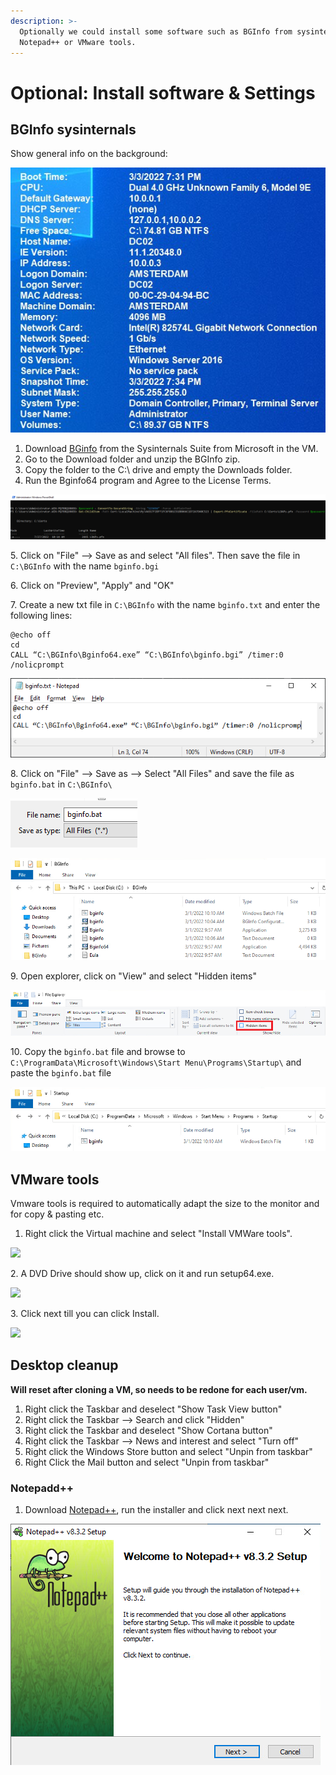 ```yaml
---
description: >-
  Optionally we could install some software such as BGInfo from sysinternals,
  Notepad++ or VMware tools.
---
```


# Optional: Install software & Settings

## BGInfo sysinternals

Show general info on the background:

![](<../../../.gitbook/assets/image (22) (1) (1) (1) (1) (1).png>)

1. Download [BGinfo](https://docs.microsoft.com/en-us/sysinternals/downloads/bginfo) from the Sysinternals Suite from Microsoft in the VM.
2. Go to the Download folder and unzip the BGInfo zip.
3. Copy the folder to the C:\ drive and empty the Downloads folder.
4. Run the Bginfo64 program and Agree to the License Terms.

![](<../../../.gitbook/assets/image (48).png>)

5\. Click on "File" --> Save as and select "All files". Then save the file in `C:\BGInfo` with the name `bginfo.bgi`

6\. Click on "Preview", "Apply" and "OK"

7\. Create a new txt file in `C:\BGInfo` with the name `bginfo.txt` and enter the following lines:

```batch
@echo off 
cd 
CALL “C:\BGInfo\Bginfo64.exe” “C:\BGInfo\bginfo.bgi” /timer:0 /nolicprompt
```

![](<../../../.gitbook/assets/image (66) (1) (1) (1).png>)

8\. Click on "File" --> Save as --> Select "All Files" and save the file as `bginfo.bat` in `C:\BGInfo\`

![](<../../../.gitbook/assets/image (20) (1) (1) (1).png>)

![](<../../../.gitbook/assets/image (50) (1).png>)

9\. Open explorer, click on "View" and select "Hidden items"

![](<../../../.gitbook/assets/image (30) (1) (1).png>)

10\. Copy the `bginfo.bat` file and browse to `C:\ProgramData\Microsoft\Windows\Start Menu\Programs\Startup\` and paste the `bginfo.bat` file

![](<../../../.gitbook/assets/image (29) (1) (1) (1) (1).png>)

## VMware tools

Vmware tools is required to automatically adapt the size to the monitor and for copy & pasting etc.

1. Right click the Virtual machine and select "Install VMWare tools".

![](<../../../.gitbook/assets/afbeelding (87).png>)

2\. A DVD Drive should show up, click on it and run setup64.exe.

![](<../../../.gitbook/assets/afbeelding (91).png>)

3\. Click next till you can click Install.

![](<../../../.gitbook/assets/afbeelding (70).png>)

## Desktop cleanup

**Will reset after cloning a VM, so needs to be redone for each user/vm.**

1. Right click the Taskbar and deselect "Show Task View button"
2. Right click the Taskbar --> Search and click "Hidden"
3. Right click the Taskbar and deselect "Show Cortana button"
4. Right click the Taskbar --> News and interest and select "Turn off"
5. Right click the Windows Store button and select "Unpin from taskbar"
6. Right Click the Mail button and select "Unpin from taskbar"

### Notepadd++

1. Download [Notepad++](https://download.sysinternals.com/files/BGInfo.zip), run the installer and click next next next.

![](<../../../.gitbook/assets/image (64) (1) (1) (1) (1) (1) (1) (1).png>)
